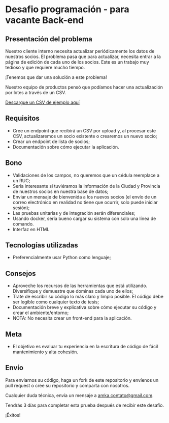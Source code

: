  # Desafio programación - para vacante Back-end

## Presentación del problema

Nuestro cliente interno necesita actualizar periódicamente los datos de nuestros socios. El problema pasa que para actualizar, necesita entrar a la página de edición de cada uno de los socios. Este es un trabajo muy tedioso y que requiere mucho tiempo.

¡Tenemos que dar una solución a este problema!

Nuestro equipo de productos pensó que podíamos hacer una actualización por lotes a través de un CSV.

[Descargue un CSV de ejemplo aquí](assets/example.csv)

## Requisitos

- Cree un endpoint que recibirá un CSV por upload y, al procesar este CSV, actualizaremos un socio existente o crearemos un nuevo socio;
- Crear un endpoint de lista de socios;
- Documentación sobre cómo ejecutar la aplicación.


## Bono

- Validaciones de los campos, no queremos que un cédula reemplace a un RUC;
- Sería interesante si tuviéramos la información de la Ciudad y Provincia de nuestros socios en nuestra base de datos;
- Enviar un mensaje de bienvenida a los nuevos socios (el envío de un correo electrónico en realidad no tiene que ocurrir, solo puede iniciar sesión);
- Las pruebas unitarias y de integración serán diferenciales;
- Usando docker, sería bueno cargar su sistema con solo una línea de comando.
- Interfaz en HTML


## Tecnologías utilizadas

- Preferencialmente usar Python como lenguaje;

## Consejos

- Aproveche los recursos de las herramientas que está utilizando. Diversifique y demuestre que dominas cada uno de ellos;
- Trate de escribir su código lo más claro y limpio posible. El código debe ser legible como cualquier texto de tesis;
- Documentación breve y explicativa sobre cómo ejecutar su código y crear el ambiente/entorno;
- NOTA: No necesita crear un front-end para la aplicación.

## Meta

- El objetivo es evaluar tu experiencia en la escritura de código de fácil mantenimiento y alta cohesión.


## Envío

Para enviarnos su código, haga un fork de este repositorio y envíenos un pull request o cree su repositorio y comparta con nosotros.

Cualquier duda técnica, envía un mensaje a amka.contato@gmail.com.

Tendrás 3 días para completar esta prueba después de recibir este desafío. 

¡Éxitos!